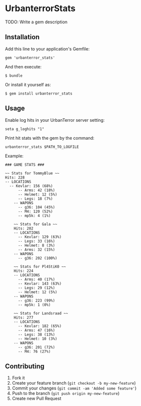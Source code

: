 # UrbanterrorStats

TODO: Write a gem description

## Installation

Add this line to your application's Gemfile:

    gem 'urbanterror_stats'

And then execute:

    $ bundle

Or install it yourself as:

    $ gem install urbanterror_stats

## Usage

Enable log hits in your UrbanTerror server setting:

    seta g_loghits "1"

Print hit stats with the gem by the command:

    urbanterror_stats $PATH_TO_LOGFILE

Example:

    ### GAME STATS ###

    ~~ Stats for TommyBlue ~~
    Hits: 228
    -- LOCATIONS
      -- Kevlar: 156 (68%)
          -- Arms: 42 (18%)
          -- Helmet: 12 (5%)
          -- Legs: 18 (7%)
        -- WAPONS
          -- g36: 104 (45%)
          -- M4: 120 (52%)
          -- mp5k: 4 (1%)

        ~~ Stats for Gala ~~
        Hits: 202
        -- LOCATIONS
          -- Kevlar: 129 (63%)
          -- Legs: 33 (16%)
          -- Helmet: 8 (3%)
          -- Arms: 32 (15%)
        -- WAPONS
          -- g36: 202 (100%)

        ~~ Stats for Pl4StiK0 ~~
        Hits: 224
        -- LOCATIONS
          -- Arms: 40 (17%)
          -- Kevlar: 143 (63%)
          -- Legs: 29 (12%)
          -- Helmet: 12 (5%)
        -- WAPONS
          -- g36: 223 (99%)
          -- mp5k: 1 (0%)

        ~~ Stats for Landsraad ~~
        Hits: 277
        -- LOCATIONS
          -- Kevlar: 182 (65%)
          -- Arms: 47 (16%)
          -- Legs: 38 (13%)
          -- Helmet: 10 (3%)
        -- WAPONS
          -- g36: 201 (72%)
          -- M4: 76 (27%)

## Contributing

1. Fork it
2. Create your feature branch (`git checkout -b my-new-feature`)
3. Commit your changes (`git commit -am 'Added some feature'`)
4. Push to the branch (`git push origin my-new-feature`)
5. Create new Pull Request
